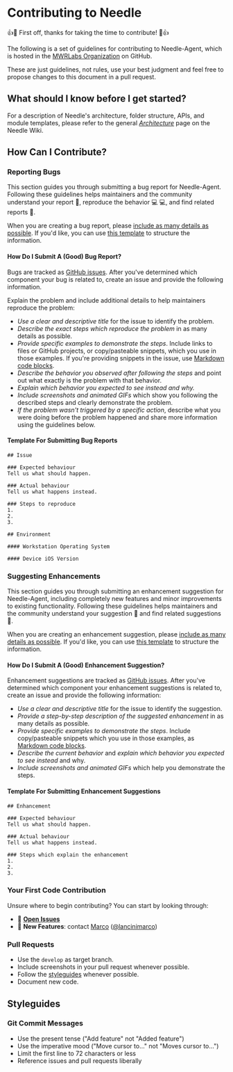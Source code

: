 # Contributing to Needle

:+1::tada: First off, thanks for taking the time to contribute! :tada::+1:

The following is a set of guidelines for contributing to Needle-Agent, which is hosted in the [MWRLabs Organization](https://github.com/mwrlabs) on GitHub.

These are just guidelines, not rules, use your best judgment and feel free to propose changes to this document in a pull request.



## What should I know before I get started?

For a description of Needle's architecture, folder structure, APIs, and module templates, please refer to the general _[Architecture](https://github.com/mwrlabs/needle/wiki/Architecture)_ page on the Needle Wiki.




## How Can I Contribute?

### Reporting Bugs

This section guides you through submitting a bug report for Needle-Agent. Following these guidelines helps maintainers and the community understand your report :pencil:, reproduce the behavior :computer: :computer:, and find related reports :mag_right:.

When you are creating a bug report, please [include as many details as possible](#how-do-i-submit-a-good-bug-report). If you'd like, you can use [this template](#template-for-submitting-bug-reports) to structure the information.


#### How Do I Submit A (Good) Bug Report?

Bugs are tracked as [GitHub issues](https://guides.github.com/features/issues/). After you've determined which component your bug is related to, create an issue and provide the following information.

Explain the problem and include additional details to help maintainers reproduce the problem:

* _Use a clear and descriptive title_ for the issue to identify the problem.
* _Describe the exact steps which reproduce the problem_ in as many details as possible.
* _Provide specific examples to demonstrate the steps_. Include links to files or GitHub projects, or copy/pasteable snippets, which you use in those examples. If you're providing snippets in the issue, use [Markdown code blocks](https://help.github.com/articles/markdown-basics/#multiple-lines).
* _Describe the behavior you observed after following the steps_ and point out what exactly is the problem with that behavior.
* _Explain which behavior you expected to see instead and why._
* _Include screenshots and animated GIFs_ which show you following the described steps and clearly demonstrate the problem.
* _If the problem wasn't triggered by a specific action_, describe what you were doing before the problem happened and share more information using the guidelines below.

#### Template For Submitting Bug Reports

```
## Issue

### Expected behaviour
Tell us what should happen.

### Actual behaviour
Tell us what happens instead.

### Steps to reproduce
1.
2.
3.

## Environment

#### Workstation Operating System

#### Device iOS Version

```


### Suggesting Enhancements

This section guides you through submitting an enhancement suggestion for Needle-Agent, including completely new features and minor improvements to existing functionality. Following these guidelines helps maintainers and the community understand your suggestion :pencil: and find related suggestions :mag_right:.

When you are creating an enhancement suggestion, please [include as many details as possible](#how-do-i-submit-a-good-enhancement-suggestion). If you'd like, you can use [this template](#template-for-submitting-enhancement-suggestions) to structure the information.


#### How Do I Submit A (Good) Enhancement Suggestion?

Enhancement suggestions are tracked as [GitHub issues](https://guides.github.com/features/issues/). After you've determined which component your enhancement suggestions is related to, create an issue and provide the following information:

* _Use a clear and descriptive title_ for the issue to identify the suggestion.
* _Provide a step-by-step description of the suggested enhancement_ in as many details as possible.
* _Provide specific examples to demonstrate the steps_. Include copy/pasteable snippets which you use in those examples, as [Markdown code blocks](https://help.github.com/articles/markdown-basics/#multiple-lines).
* _Describe the current behavior_ and _explain which behavior you expected to see instead_ and why.
* _Include screenshots and animated GIFs_ which help you demonstrate the steps.


#### Template For Submitting Enhancement Suggestions

```
## Enhancement

### Expected behaviour
Tell us what should happen.

### Actual behaviour
Tell us what happens instead.

### Steps which explain the enhancement
1.
2.
3.
```


### Your First Code Contribution

Unsure where to begin contributing? You can start by looking through:

* :mag_right: **[Open Issues](https://github.com/mwrlabs/needle-agent/issues)**
* :memo: **New Features**: contact [Marco](https://github.com/marco-lancini) ([@lancinimarco](https://twitter.com/lancinimarco))



### Pull Requests

* Use the `develop` as target branch.
* Include screenshots in your pull request whenever possible.
* Follow the [styleguides](#styleguides) whenever possible.
* Document new code.



## Styleguides

### Git Commit Messages

* Use the present tense ("Add feature" not "Added feature")
* Use the imperative mood ("Move cursor to..." not "Moves cursor to...")
* Limit the first line to 72 characters or less
* Reference issues and pull requests liberally


